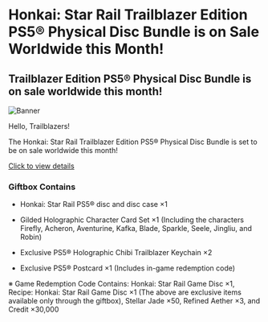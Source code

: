 # Honkai: Star Rail Trailblazer Edition PS5® Physical Disc Bundle is on Sale Worldwide this Month!
## Trailblazer Edition PS5® Physical Disc Bundle is on sale worldwide this month!
![Banner](https://sdk.hoyoverse.com/upload/ann/2025/01/14/84da3da992174c417ff49a79a8371fa7_3563234578697364665.png)

Hello, Trailblazers!

The Honkai: Star Rail Trailblazer Edition PS5® Physical Disc Bundle is set to be on sale worldwide this month!

[ Click to view details](https://hoyo.link/dEbkFBAL)

### Giftbox Contains

- Honkai: Star Rail PS5® disc and disc case ×1

- Gilded Holographic Character Card Set ×1 (Including the characters Firefly, Acheron, Aventurine, Kafka, Blade, Sparkle, Seele, Jingliu, and Robin)

- Exclusive PS5® Holographic Chibi Trailblazer Keychain ×2

- Exclusive PS5® Postcard ×1 (Includes in-game redemption code)

※ Game Redemption Code Contains: Honkai: Star Rail Game Disc ×1, Recipe: Honkai: Star Rail Game Disc ×1 (The above are exclusive items available only through the giftbox), Stellar Jade ×50, Refined Aether ×3, and Credit ×30,000
